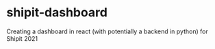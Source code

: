 # shipit-dashboard
Creating a dashboard in react (with potentially a backend in python) for Shipit 2021
